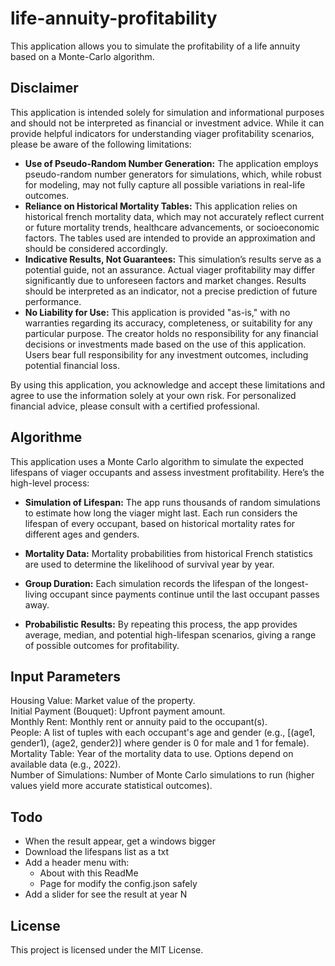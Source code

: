 # life-annuity-profitability

This application allows you to simulate the profitability of a life annuity based on a Monte-Carlo algorithm.  

## Disclaimer
This application is intended solely for simulation and informational purposes and should not be interpreted as financial or investment advice. While it can provide helpful indicators for understanding viager profitability scenarios, please be aware of the following limitations:
- **Use of Pseudo-Random Number Generation:** The application employs pseudo-random number generators for simulations, which, while robust for modeling, may not fully capture all possible variations in real-life outcomes.
- **Reliance on Historical Mortality Tables:** This application relies on historical french mortality data, which may not accurately reflect current or future mortality trends, healthcare advancements, or socioeconomic factors. The tables used are intended to provide an approximation and should be considered accordingly.
- **Indicative Results, Not Guarantees:** This simulation’s results serve as a potential guide, not an assurance. Actual viager profitability may differ significantly due to unforeseen factors and market changes. Results should be interpreted as an indicator, not a precise prediction of future performance.
- **No Liability for Use:** This application is provided "as-is," with no warranties regarding its accuracy, completeness, or suitability for any particular purpose. The creator holds no responsibility for any financial decisions or investments made based on the use of this application. Users bear full responsibility for any investment outcomes, including potential financial loss.

By using this application, you acknowledge and accept these limitations and agree to use the information solely at your own risk. For personalized financial advice, please consult with a certified professional.

## Algorithme
This application uses a Monte Carlo algorithm to simulate the expected lifespans of viager occupants and assess investment profitability. Here’s the high-level process:  
 
- **Simulation of Lifespan:** The app runs thousands of random simulations to estimate how long the viager might last. Each run considers the lifespan of every occupant, based on historical mortality rates for different ages and genders.  

- **Mortality Data:** Mortality probabilities from historical French statistics are used to determine the likelihood of survival year by year.  

- **Group Duration:** Each simulation records the lifespan of the longest-living occupant since payments continue until the last occupant passes away.  

- **Probabilistic Results:** By repeating this process, the app provides average, median, and potential high-lifespan scenarios, giving a range of possible outcomes for profitability.  

## Input Parameters
Housing Value: Market value of the property.  
Initial Payment (Bouquet): Upfront payment amount.  
Monthly Rent: Monthly rent or annuity paid to the occupant(s).  
People: A list of tuples with each occupant's age and gender (e.g., [(age1, gender1), (age2, gender2)] where gender is 0 for male and 1 for female).  
Mortality Table: Year of the mortality data to use. Options depend on available data (e.g., 2022).  
Number of Simulations: Number of Monte Carlo simulations to run (higher values yield more accurate statistical outcomes).  

## Todo
- When the result appear, get a windows bigger  
- Download the lifespans list as a txt  
- Add a header menu with:  
  - About with this ReadMe  
  - Page for modify the config.json safely  
- Add a slider for see the result at year N  

## License
This project is licensed under the MIT License.  
